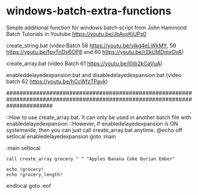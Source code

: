# windows-batch-extra-functions
Simple additional function for windows batch script from John Hammond Batch Tutorials in Youtube https://youtu.be/JbAyxKjUPs0

create_string.bat (video Batch 58 https://youtu.be/vIkg4eLWkMY, 59 https://youtu.be/fpyTnDv6OP8 and 60 https://youtu.be/r2kUMDmxOvA)

create_array.bat (video Batch 61 https://youtu.be/l0ib2kCaVuA)

enableddelayedexpansion.bat and disabledelayedexpansion.bat (video batch 62 https://youtu.be/hCcWfzTPavk)

##############################################################################################################################

::How to use create_array.bat. It can only be used in another batch file with enabledelayedexpansion
::However, If enabledelayedexpansion is ON systemwide, then you can just call create_array.bat anytime.
@echo off
setlocal enabledelayedexpansion
goto :main

:main
setlocal

    call create_array grocery " " "Apples Banana Coke Durian Ember"

    echo !grocery!
    echo !grocery_length!

endlocal
goto :eof

